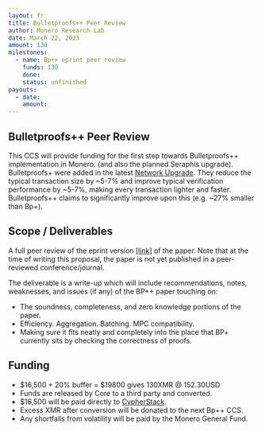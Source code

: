 ```yaml
---
layout: fr
title: Bulletproofs++ Peer Review
author: Monero Research Lab
date: March 22, 2023
amount: 130
milestones:
  - name: Bp++ eprint peer review
    funds: 130
    done:
    status: unfinished
payouts:
  - date:
    amount:
---
```

## Bulletproofs++ Peer Review

This CCS will provide funding for the first step towards Bulletproofs++ implementation in Monero. (and also the planned Seraphis upgrade). Bulletproofs+ were added in the latest [Network Upgrade](https://www.getmonero.org/2022/04/20/network-upgrade-july-2022.html). They reduce the typical transaction size by ~5-7% and improve typical verification performance by ~5-7%, making every transaction lighter and faster. Bulletproofs++ claims to significantly improve upon this (e.g. ~27% smaller than Bp+).

## Scope / Deliverables

A full peer review of the eprint version [[link]](https://moneroresearch.info/index.php?action=resource_RESOURCEVIEW_CORE&id=83&browserTabID=) of the paper. Note that at the time of writing this proposal, the paper is not yet published in a peer-reviewed conference/journal.

The deliverable is a write-up which will include recommendations, notes, weaknesses, and issues (if any) of the BP++ paper touching on:
- The soundness, completeness, and zero knowledge portions of the paper.
- Efficiency. Aggregation. Batching. MPC compatibility.
- Making sure it fits neatly and completely into the place that BP+ currently sits by checking the correctness of proofs.

## Funding

- $16,500 + 20% buffer = $19800 gives 130XMR @ 152.30USD
- Funds are released by Core to a third party and converted. 
- $16,500 will be paid directly to [CypherStack](https://cypherstack.com/).
- Excess XMR after conversion will be donated to the next Bp++ CCS.
- Any shortfalls from volatility will be paid by the Monero General Fund.
